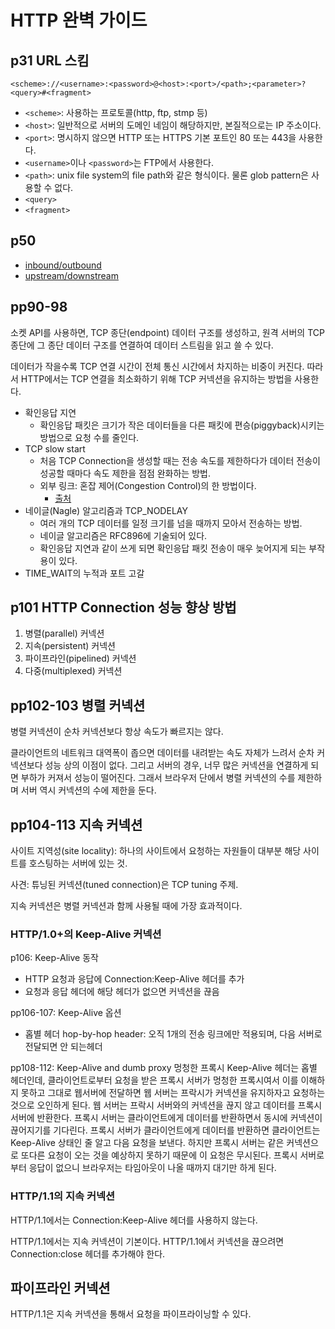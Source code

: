 #   HTTP 완벽 가이드

##  p31 URL 스킴

```
<scheme>://<username>:<password>@<host>:<port>/<path>;<parameter>?<query>#<fragment>
```

*   `<scheme>`: 사용하는 프로토콜(http, ftp, stmp 등)
*   `<host>`: 일반적으로 서버의 도메인 네임이 해당하지만, 본질적으로는 IP 주소이다.
*   `<port>`: 명시하지 않으면 HTTP 또는 HTTPS 기본 포트인 80 또는 443을 사용한다.
*   `<username>`이나 `<password>`는 FTP에서 사용한다.
*   `<path>`: unix file system의 file path와 같은 형식이다. 물론 glob pattern은 사용할 수 없다.
*   `<query>`
*   `<fragment>`

##  p50
*   [inbound/outbound](https://www.ietf.org/rfc/rfc2616.html#page-12)
*   [upstream/downstream](https://www.ietf.org/rfc/rfc2616.html#page-11)

##  pp90-98
소켓 API를 사용하면, TCP 종단(endpoint) 데이터 구조를 생성하고, 원격 서버의 TCP 종단에 그 종단 데이터 구조를 연결하여 데이터 스트림을 읽고 쓸 수 있다.

데이터가 작을수록 TCP 연결 시간이 전체 통신 시간에서 차지하는 비중이 커진다. 따라서 HTTP에서는 TCP 연결을 최소화하기 위해 TCP 커넥션을 유지하는 방법을 사용한다.
*   확인응답 지연
    *   확인응답 패킷은 크기가 작은 데이터들을 다른 패킷에 편승(piggyback)시키는 방법으로 요청 수를 줄인다.
*   TCP slow start
    *   처음 TCP Connection을 생성할 때는 전송 속도를 제한하다가 데이터 전송이 성공할 때마다 속도 제한을 점점 완화하는 방법.
    *   외부 링크: 혼잡 제어(Congestion Control)의 한 방법이다.
        *   [출처](https://evan-moon.github.io/2019/11/26/tcp-congestion-control/#slow-start)
*   네이글(Nagle) 알고리즘과 TCP_NODELAY
    *   여러 개의 TCP 데이터를 일정 크기를 넘을 때까지 모아서 전송하는 방법.
    *   네이글 알고리즘은 RFC896에 기술되어 있다.
    *   확인응답 지연과 같이 쓰게 되면 확인응답 패킷 전송이 매우 늦어지게 되는 부작용이 있다.
*   TIME_WAIT의 누적과 포트 고갈

##  p101  HTTP Connection 성능 향상 방법
1.  병렬(parallel) 커넥션
2.  지속(persistent) 커넥션
3.  파이프라인(pipelined) 커넥션
4.  다중(multiplexed) 커넥션

##  pp102-103 병렬 커넥션
병렬 커넥션이 순차 커넥션보다 항상 속도가 빠르지는 않다.

클라이언트의 네트워크 대역폭이 좁으면 데이터를 내려받는 속도 자체가 느려서 순차 커넥션보다 성능 상의 이점이 없다.
그리고 서버의 경우, 너무 많은 커넥션을 연결하게 되면 부하가 커져서 성능이 떨어진다.
그래서 브라우저 단에서 병렬 커넥션의 수를 제한하며 서버 역시 커넥션의 수에 제한을 둔다. 

##  pp104-113 지속 커넥션
사이트 지역성(site locality): 하나의 사이트에서 요청하는 자원들이 대부분 해당 사이트를 호스팅하는 서버에 있는 것.

사견: 튜닝된 커넥션(tuned connection)은 TCP tuning 주제.

지속 커넥션은 병렬 커넥션과 함께 사용될 때에 가장 효과적이다.

### HTTP/1.0+의 Keep-Alive 커넥션
p106: Keep-Alive 동작
*   HTTP 요청과 응답에 Connection:Keep-Alive 헤더를 추가
*   요청과 응답 헤더에 해당 헤더가 없으면 커넥션을 끊음

pp106-107: Keep-Alive 옵션
*   홉별 헤더 hop-by-hop header: 오직 1개의 전송 링크에만 적용되며, 다음 서버로 전달되면 안 되는헤더


pp108-112: Keep-Alive and dumb proxy 멍청한 프록시
Keep-Alive 헤더는 홉별 헤더인데, 클라이언트로부터 요청을 받은 프록시 서버가 멍청한 프록시여서 이를 이해하지 못하고 그대로 웹서버에 전달하면 웹 서버는 프락시가 커넥션을 유지하자고 요청하는 것으로 오인하게 된다.
웹 서버는 프락시 서버와의 커넥션을 끊지 않고 데이터를 프록시 서버에 반환한다. 프록시 서버는 클라이언트에게 데이터를 반환하면서 동시에 커넥션이 끊어지기를 기다린다.
프록시 서버가 클라이언트에게 데이터를 반환하면 클라이언트는 Keep-Alive 상태인 줄 알고 다음 요청을 보낸다.
하지만 프록시 서버는 같은 커넥션으로 또다른 요청이 오는 것을 예상하지 못하기 때문에 이 요청은 무시된다.
프록시 서버로부터 응답이 없으니 브라우저는 타임아웃이 나올 때까지 대기만 하게 된다.

### HTTP/1.1의 지속 커넥션
HTTP/1.1에서는 Connection:Keep-Alive 헤더를 사용하지 않는다.

HTTP/1.1에서는 지속 커넥션이 기본이다.
HTTP/1.1에서 커넥션을 끊으려면 Connection:close 헤더를 추가해야 한다.

##  파이프라인 커넥션
HTTP/1.1은 지속 커넥션을 통해서 요청을 파이프라이닝할 수 있다.
